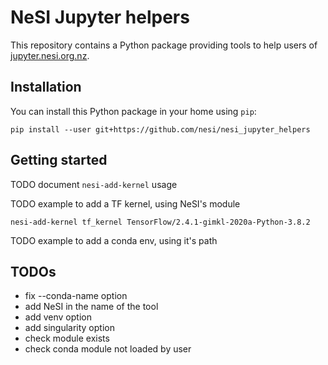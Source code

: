 # NeSI Jupyter helpers

This repository contains a Python package providing tools to help users of 
[jupyter.nesi.org.nz](https://jupyter.nesi.org.nz).


## Installation

You can install this Python package in your home using `pip`:
```
pip install --user git+https://github.com/nesi/nesi_jupyter_helpers
```


## Getting started

TODO document `nesi-add-kernel` usage

TODO example to add a TF kernel, using NeSI's module
```
nesi-add-kernel tf_kernel TensorFlow/2.4.1-gimkl-2020a-Python-3.8.2
```

TODO example to add a conda env, using it's path


## TODOs

- fix --conda-name option
- add NeSI in the name of the tool
- add venv option
- add singularity option
- check module exists
- check conda module not loaded by user
